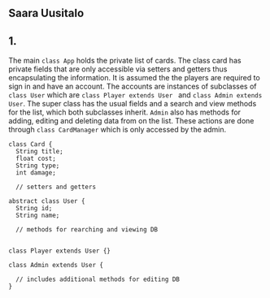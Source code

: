 ## Saara Uusitalo

## 1.
The main `class App` holds the private list of cards. The class card has private fields that are only accessible via setters and getters thus encapsulating the information. It is assumed
the the players are required to sign in and have an account. The accounts are instances of subclasses of ` class User` which are `class Player extends User ` and `class Admin extends User`.
The super class has the usual fields and a search and view methods for the list, which both subclasses inherit. `Admin` also has methods for adding, editing and deleting data from on the list.
These actions are done through `class CardManager` which is only accessed by the admin. 


```
class Card {
  String title;
  float cost;
  String type;
  int damage;

  // setters and getters 

abstract class User {
  String id;
  String name;

  // methods for rearching and viewing DB
  

class Player extends User {}

class Admin extends User {

  // includes additional methods for editing DB
} 
